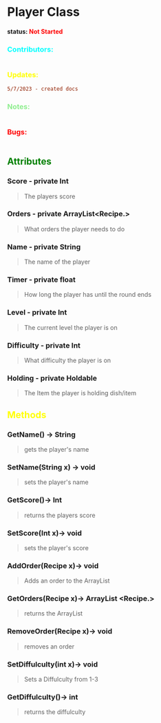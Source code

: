 # Player Class 
#### status: <span style="color:red;">Not Started</span>
### <span style="color:cyan;">Contributors:</span>
<!--put your names here between the ``` if you worked on it, and put what you did-->
```diff

```
### <span style="color:yellow;">Updates:</span>
```diff
5/7/2023 - created docs
```
### <span style="color:lightgreen;">Notes:</span>
```diff
```
### <span style="color:red;">Bugs:</span>
```diff
```
## <span style="color:green;">Attributes</span>

### **Score** - private Int
>The players score

### **Orders** - private ArrayList<Recipe.>
>What orders the player needs to do

### **Name** - private String
>The name of the player


### **Timer** - private float
>How long the player has until the round ends

### **Level** - private Int
>The current level the player is on

### **Difficulty** - private Int
>What difficulty the player is on

### **Holding** - private Holdable
>The Item the player is holding dish/item


## <span style="color:yellow;">Methods</span>

### **GetName()** -> String
> gets the player's name

### **SetName(String x)** -> void
> sets the player's name

### **GetScore()**-> Int
>returns the players score

### **SetScore(Int x)**-> void
>sets the player's score

### **AddOrder(Recipe x)**-> void
>Adds an order to the ArrayList

### **GetOrders(Recipe x)**-> ArrayList <Recipe.>
>returns the ArrayList

### **RemoveOrder(Recipe x)**-> void
> removes an order 

### **SetDiffulculty(int x)**-> void
> Sets a Diffulculty from 1-3

### **GetDiffulculty()**-> int
> returns the diffulculty







